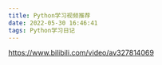 ```yaml
---
title: Python学习视频推荐
date: 2022-05-30 16:46:41
tags: Python学习日记
---
```


https://www.bilibili.com/video/av327814069
